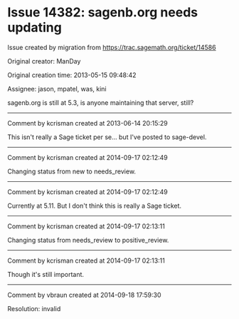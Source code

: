 # Issue 14382: sagenb.org needs updating

Issue created by migration from https://trac.sagemath.org/ticket/14586

Original creator: ManDay

Original creation time: 2013-05-15 09:48:42

Assignee: jason, mpatel, was, kini

sagenb.org is still at 5.3, is anyone maintaining that server, still?


---

Comment by kcrisman created at 2013-06-14 20:15:29

This isn't really a Sage ticket per se... but I've posted to sage-devel.


---

Comment by kcrisman created at 2014-09-17 02:12:49

Changing status from new to needs_review.


---

Comment by kcrisman created at 2014-09-17 02:12:49

Currently at 5.11.  But I don't think this is really a Sage ticket.


---

Comment by kcrisman created at 2014-09-17 02:13:11

Changing status from needs_review to positive_review.


---

Comment by kcrisman created at 2014-09-17 02:13:11

Though it's still important.


---

Comment by vbraun created at 2014-09-18 17:59:30

Resolution: invalid

